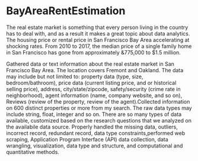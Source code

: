 # BayAreaRentEstimation

The real estate market is something that every person living in the country has to deal with, and as a result it makes a great topic about data analytics. The housing price or rental price in San Francisco Bay Area accelerating at shocking rates. From 2010 to 2017, the median price of a single family home in San Francisco has gone from approximately &775,000 to $1.5 million. 

Gathered data or text information about the real estate market in San Francisco Bay Area. The location covers Fremont and Oakland. The data may include but not limited to: property data (type, size, bedroom/bathroom), price data (current listing price, and or historical selling price), address, city/state/zipcode, safety/security (crime rate in neighborhood), agent information (name, company website, and so on), Reviews (review of the property, review of the agent).Collected information on 600 distinct properties or more from my search. The raw data types may include string, float, integer and so on. There are so many types of data available, customized based on the research questions that we analyzed on the availabile data source. Properly handled the missing data, outliers, incorrect record, redundant record, data type constraints,performed web scraping, Application Program Interface (API) data collection, data wrangling, visualization, data type and structure, and computational and quantitative methods.

